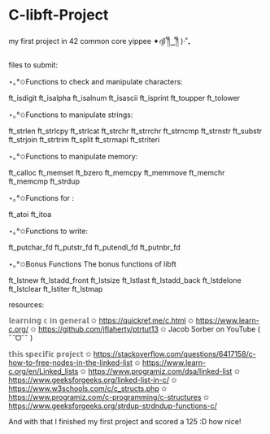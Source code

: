# C-libft-Project
my first project in 42 common core yippee ✦ദ്ദി ༎ຶ‿༎ຶ )⋅˚₊

files to submit:

⋆｡°✩Functions to check and manipulate characters:

ft_isdigit
ft_isalpha
ft_isalnum
ft_isascii
ft_isprint
ft_toupper
ft_tolower

⋆｡°✩Functions to manipulate strings:

ft_strlen
ft_strlcpy
ft_strlcat
ft_strchr
ft_strrchr
ft_strncmp
ft_strnstr
ft_substr
ft_strjoin
ft_strtrim
ft_split
ft_strmapi
ft_striteri

⋆｡°✩Functions to manipulate memory:

ft_calloc
ft_memset
ft_bzero
ft_memcpy
ft_memmove
ft_memchr
ft_memcmp
ft_strdup

⋆｡°✩Functions for :

ft_atoi
ft_itoa

⋆｡°✩Functions to write:

ft_putchar_fd
ft_putstr_fd
ft_putendl_fd
ft_putnbr_fd

⋆｡°✩Bonus Functions
The bonus functions of libft

ft_lstnew
ft_lstadd_front
ft_lstsize
ft_lstlast
ft_lstadd_back
ft_lstdelone
ft_lstclear
ft_lstiter
ft_lstmap

resources:

𝕝𝕖𝕒𝕣𝕟𝕚𝕟𝕘 𝕔 𝕚𝕟 𝕘𝕖𝕟𝕖𝕣𝕒𝕝
✩ https://quickref.me/c.html
✩ https://www.learn-c.org/
✩ https://github.com/jflaherty/ptrtut13
✩ Jacob Sorber on YouTube ( ˶ˆᗜˆ˵ )

𝕥𝕙𝕚𝕤 𝕤𝕡𝕖𝕔𝕚𝕗𝕚𝕔 𝕡𝕣𝕠𝕛𝕖𝕔𝕥
✩ https://stackoverflow.com/questions/6417158/c-how-to-free-nodes-in-the-linked-list
✩ https://www.learn-c.org/en/Linked_lists
✩ https://www.programiz.com/dsa/linked-list
✩ https://www.geeksforgeeks.org/linked-list-in-c/
✩ https://www.w3schools.com/c/c_structs.php
✩ https://www.programiz.com/c-programming/c-structures
✩ https://www.geeksforgeeks.org/strdup-strdndup-functions-c/


And with that I finished my first project and scored a 125 :D how nice!
